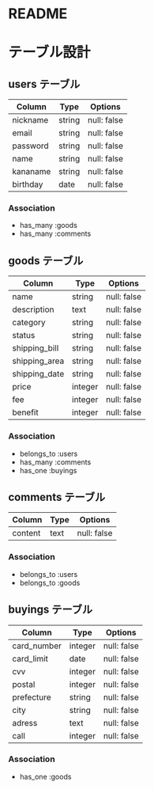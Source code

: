 # README

# テーブル設計

## users テーブル

| Column          | Type      | Options     |
| --------        | ------    | ----------- |
| nickname        | string    | null: false |
| email           | string    | null: false |
| password        | string    | null: false |
| name            | string    | null: false |
| kananame        | string    | null: false |
| birthday        | date      | null: false |

### Association

- has_many :goods
- has_many :comments

## goods テーブル

| Column          | Type      | Options     |
| --------        | ------    | ----------- |
| name            | string    | null: false |
| description     | text      | null: false |
| category        | string    | null: false |
| status          | string    | null: false |
| shipping_bill   | string    | null: false |
| shipping_area   | string    | null: false |
| shipping_date   | string    | null: false |
| price           | integer   | null: false |
| fee             | integer   | null: false |
| benefit         | integer   | null: false |


### Association

- belongs_to :users
- has_many :comments
- has_one :buyings

## comments テーブル

| Column  | Type       | Options         |
| ------  | ---------- | --------------- |
| content | text       | null: false     |


### Association

- belongs_to :users
- belongs_to :goods

## buyings テーブル

| Column          | Type      | Options     |
| --------        | ------    | ----------- |
| card_number     | integer   | null: false |
| card_limit      | date      | null: false |
| cvv             | integer   | null: false |
| postal          | integer   | null: false |
| prefecture      | string    | null: false |
| city            | string    | null: false |
| adress          | text      | null: false |
| call            | integer   | null: false |

### Association

- has_one :goods
